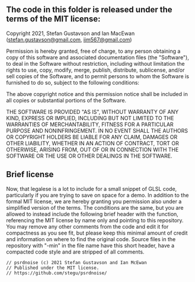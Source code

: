 ## The code in this folder is released under the terms of the MIT license:

Copyright 2021, Stefan Gustavson and Ian MacEwan
(stefan.gustavson@gmail.com, ijm567@gmail.com)

Permission is hereby granted, free of charge, to any person obtaining a
copy of this software and associated documentation files (the "Software"),
to deal in the Software without restriction, including without limitation
the rights to use, copy, modify, merge, publish, distribute, sublicense,
and/or sell copies of the Software, and to permit persons to whom the
Software is furnished to do so, subject to the following conditions:

The above copyright notice and this permission notice shall be included
in all copies or substantial portions of the Software.

THE SOFTWARE IS PROVIDED "AS IS", WITHOUT WARRANTY OF ANY KIND, EXPRESS
OR IMPLIED, INCLUDING BUT NOT LIMITED TO THE WARRANTIES OF MERCHANTABILITY,
FITNESS FOR A PARTICULAR PURPOSE AND NONINFRINGEMENT. IN NO EVENT SHALL
THE AUTHORS OR COPYRIGHT HOLDERS BE LIABLE FOR ANY CLAIM, DAMAGES OR OTHER
LIABILITY, WHETHER IN AN ACTION OF CONTRACT, TORT OR OTHERWISE, ARISING
FROM, OUT OF OR IN CONNECTION WITH THE SOFTWARE OR THE USE OR OTHER
DEALINGS IN THE SOFTWARE.

## Brief license

Now, that legalese is a lot to include for a small snippet of GLSL code,
particularly if you are trying to save on space for a demo. In addition
to the formal MIT license, we are hereby granting you permission also
under a simplified version of the terms. The conditions are the same,
but you are allowed to instead include the following brief header with the
function, referencing the MIT license by name only and pointing to this
repository. You may remove any other comments from the code and edit it
for compactness as you see fit, but please keep this minimal amount of
credit and information on where to find the original code. Source files
in the repository with "-min" in the file name have this short header,
have a compacted code style and are stripped of all comments.

```
// psrdnoise (c) 2021 Stefan Gustavson and Ian McEwan
// Published under the MIT license.
// https://github.com/stegu/psrdnoise/
```
